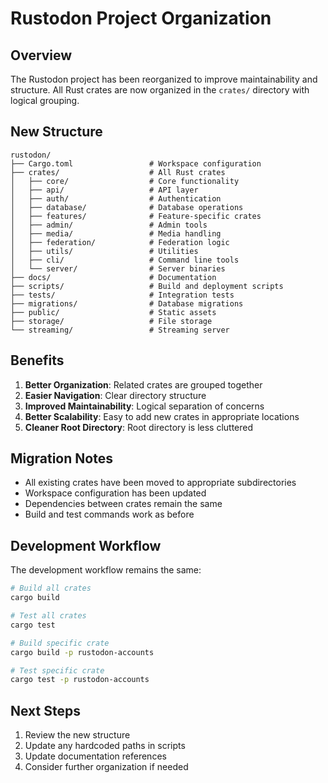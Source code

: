 # Rustodon Project Organization

## Overview

The Rustodon project has been reorganized to improve maintainability and structure. All Rust crates are now organized in the `crates/` directory with logical grouping.

## New Structure

```
rustodon/
├── Cargo.toml                 # Workspace configuration
├── crates/                    # All Rust crates
│   ├── core/                  # Core functionality
│   ├── api/                   # API layer
│   ├── auth/                  # Authentication
│   ├── database/              # Database operations
│   ├── features/              # Feature-specific crates
│   ├── admin/                 # Admin tools
│   ├── media/                 # Media handling
│   ├── federation/            # Federation logic
│   ├── utils/                 # Utilities
│   ├── cli/                   # Command line tools
│   └── server/                # Server binaries
├── docs/                      # Documentation
├── scripts/                   # Build and deployment scripts
├── tests/                     # Integration tests
├── migrations/                # Database migrations
├── public/                    # Static assets
├── storage/                   # File storage
└── streaming/                 # Streaming server
```

## Benefits

1. **Better Organization**: Related crates are grouped together
2. **Easier Navigation**: Clear directory structure
3. **Improved Maintainability**: Logical separation of concerns
4. **Better Scalability**: Easy to add new crates in appropriate locations
5. **Cleaner Root Directory**: Root directory is less cluttered

## Migration Notes

- All existing crates have been moved to appropriate subdirectories
- Workspace configuration has been updated
- Dependencies between crates remain the same
- Build and test commands work as before

## Development Workflow

The development workflow remains the same:

```bash
# Build all crates
cargo build

# Test all crates
cargo test

# Build specific crate
cargo build -p rustodon-accounts

# Test specific crate
cargo test -p rustodon-accounts
```

## Next Steps

1. Review the new structure
2. Update any hardcoded paths in scripts
3. Update documentation references
4. Consider further organization if needed
